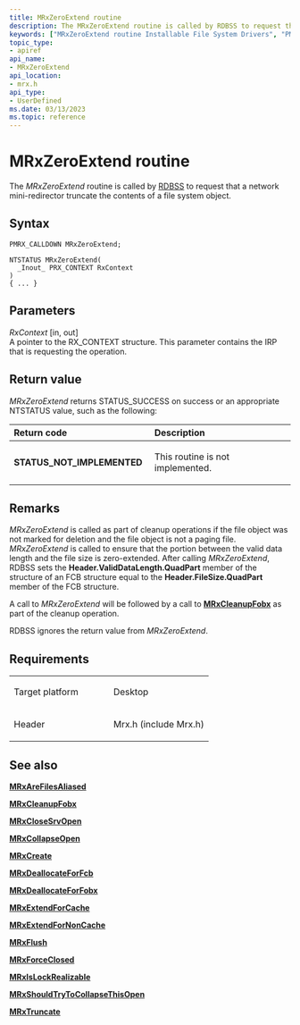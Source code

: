 ```yaml
---
title: MRxZeroExtend routine
description: The MRxZeroExtend routine is called by RDBSS to request that a network mini-redirector truncate the contents of a file system object.
keywords: ["MRxZeroExtend routine Installable File System Drivers", "PMRX_CALLDOWN"]
topic_type:
- apiref
api_name:
- MRxZeroExtend
api_location:
- mrx.h
api_type:
- UserDefined
ms.date: 03/13/2023
ms.topic: reference
---
```


# MRxZeroExtend routine


The *MRxZeroExtend* routine is called by [RDBSS](./the-rdbss-driver-and-library.md) to request that a network mini-redirector truncate the contents of a file system object.

## Syntax

```ManagedCPlusPlus
PMRX_CALLDOWN MRxZeroExtend;

NTSTATUS MRxZeroExtend(
  _Inout_ PRX_CONTEXT RxContext
)
{ ... }
```

## Parameters

*RxContext* \[in, out\]  
A pointer to the RX\_CONTEXT structure. This parameter contains the IRP that is requesting the operation.

## Return value

*MRxZeroExtend* returns STATUS\_SUCCESS on success or an appropriate NTSTATUS value, such as the following:

<table>
<colgroup>
<col width="50%" />
<col width="50%" />
</colgroup>
<thead>
<tr class="header">
<th align="left">Return code</th>
<th align="left">Description</th>
</tr>
</thead>
<tbody>
<tr class="odd">
<td align="left"><strong>STATUS_NOT_IMPLEMENTED</strong></td>
<td align="left"><p>This routine is not implemented.</p></td>
</tr>
</tbody>
</table>

 

## Remarks

*MRxZeroExtend* is called as part of cleanup operations if the file object was not marked for deletion and the file object is not a paging file. *MRxZeroExtend* is called to ensure that the portion between the valid data length and the file size is zero-extended. After calling *MRxZeroExtend*, RDBSS sets the **Header.ValidDataLength.QuadPart** member of the structure of an FCB structure equal to the **Header.FileSize.QuadPart** member of the FCB structure.

A call to *MRxZeroExtend* will be followed by a call to [**MRxCleanupFobx**](/previous-versions/windows/hardware/drivers/ff549841(v=vs.85)) as part of the cleanup operation.

RDBSS ignores the return value from *MRxZeroExtend*.

## Requirements

<table>
<colgroup>
<col width="50%" />
<col width="50%" />
</colgroup>
<tbody>
<tr class="odd">
<td align="left"><p>Target platform</p></td>
<td align="left">Desktop</td>
</tr>
<tr class="even">
<td align="left"><p>Header</p></td>
<td align="left">Mrx.h (include Mrx.h)</td>
</tr>
</tbody>
</table>

## See also


[**MRxAreFilesAliased**](/windows-hardware/drivers/ddi/mrx/nc-mrx-pmrx_chkfcb_calldown)

[**MRxCleanupFobx**](/previous-versions/windows/hardware/drivers/ff549841(v=vs.85))

[**MRxCloseSrvOpen**](/windows-hardware/drivers/ddi/mrx/nc-mrx-pmrx_calldown)

[**MRxCollapseOpen**](mrxcollapseopen.md)

[**MRxCreate**](mrxcreate.md)

[**MRxDeallocateForFcb**](/windows-hardware/drivers/ddi/mrx/nc-mrx-pmrx_deallocate_for_fcb)

[**MRxDeallocateForFobx**](/windows-hardware/drivers/ddi/mrx/nc-mrx-pmrx_deallocate_for_fobx)

[**MRxExtendForCache**](/windows-hardware/drivers/ddi/mrx/nc-mrx-pmrx_extendfile_calldown)

[**MRxExtendForNonCache**](mrxextendfornoncache.md)

[**MRxFlush**](mrxflush.md)

[**MRxForceClosed**](/windows-hardware/drivers/ddi/mrx/nc-mrx-pmrx_forceclosed_calldown)

[**MRxIsLockRealizable**](/windows-hardware/drivers/ddi/mrx/nc-mrx-pmrx_is_lock_realizable)

[**MRxShouldTryToCollapseThisOpen**](mrxshouldtrytocollapsethisopen.md)

[**MRxTruncate**](mrxtruncate.md)

 

